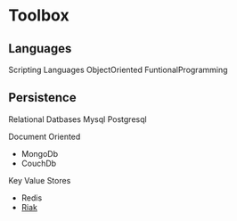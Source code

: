 # Toolbox #

## Languages ##

Scripting Languages
ObjectOriented
FuntionalProgramming

## Persistence ##

Relational Datbases
Mysql
Postgresql

Document Oriented
- MongoDb
- CouchDb

Key Value Stores
- Redis
- [Riak](https://github.com/basho/riak)
